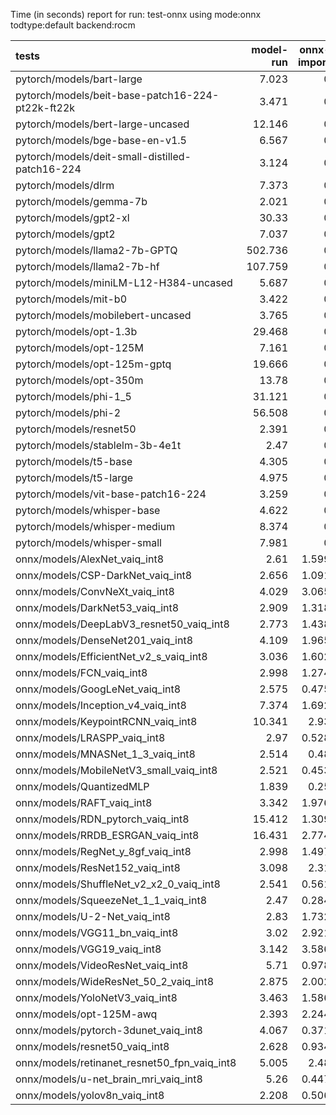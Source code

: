 Time (in seconds) report for run: test-onnx using mode:onnx todtype:default backend:rocm

| tests                                            |   model-run |   onnx-import |   torch-mlir |   iree-compile |   inference |
|:-------------------------------------------------|------------:|--------------:|-------------:|---------------:|------------:|
| pytorch/models/bart-large                        |       7.023 |         0     |            0 |          0     |       0     |
| pytorch/models/beit-base-patch16-224-pt22k-ft22k |       3.471 |         0     |            0 |          0     |       0     |
| pytorch/models/bert-large-uncased                |      12.146 |         0     |            0 |          0     |       0     |
| pytorch/models/bge-base-en-v1.5                  |       6.567 |         0     |            0 |          0     |       0     |
| pytorch/models/deit-small-distilled-patch16-224  |       3.124 |         0     |            0 |          0     |       0     |
| pytorch/models/dlrm                              |       7.373 |         0     |            0 |          0     |       0     |
| pytorch/models/gemma-7b                          |       2.021 |         0     |            0 |          0     |       0     |
| pytorch/models/gpt2-xl                           |      30.33  |         0     |            0 |          0     |       0     |
| pytorch/models/gpt2                              |       7.037 |         0     |            0 |          0     |       0     |
| pytorch/models/llama2-7b-GPTQ                    |     502.736 |         0     |            0 |          0     |       0     |
| pytorch/models/llama2-7b-hf                      |     107.759 |         0     |            0 |          0     |       0     |
| pytorch/models/miniLM-L12-H384-uncased           |       5.687 |         0     |            0 |          0     |       0     |
| pytorch/models/mit-b0                            |       3.422 |         0     |            0 |          0     |       0     |
| pytorch/models/mobilebert-uncased                |       3.765 |         0     |            0 |          0     |       0     |
| pytorch/models/opt-1.3b                          |      29.468 |         0     |            0 |          0     |       0     |
| pytorch/models/opt-125M                          |       7.161 |         0     |            0 |          0     |       0     |
| pytorch/models/opt-125m-gptq                     |      19.666 |         0     |            0 |          0     |       0     |
| pytorch/models/opt-350m                          |      13.78  |         0     |            0 |          0     |       0     |
| pytorch/models/phi-1_5                           |      31.121 |         0     |            0 |          0     |       0     |
| pytorch/models/phi-2                             |      56.508 |         0     |            0 |          0     |       0     |
| pytorch/models/resnet50                          |       2.391 |         0     |            0 |          0     |       0     |
| pytorch/models/stablelm-3b-4e1t                  |       2.47  |         0     |            0 |          0     |       0     |
| pytorch/models/t5-base                           |       4.305 |         0     |            0 |          0     |       0     |
| pytorch/models/t5-large                          |       4.975 |         0     |            0 |          0     |       0     |
| pytorch/models/vit-base-patch16-224              |       3.259 |         0     |            0 |          0     |       0     |
| pytorch/models/whisper-base                      |       4.622 |         0     |            0 |          0     |       0     |
| pytorch/models/whisper-medium                    |       8.374 |         0     |            0 |          0     |       0     |
| pytorch/models/whisper-small                     |       7.981 |         0     |            0 |          0     |       0     |
| onnx/models/AlexNet_vaiq_int8                    |       2.61  |         1.599 |            0 |          3.196 |       1.069 |
| onnx/models/CSP-DarkNet_vaiq_int8                |       2.656 |         1.091 |            0 |         10.468 |       1.045 |
| onnx/models/ConvNeXt_vaiq_int8                   |       4.029 |         3.065 |            0 |         11.751 |       0     |
| onnx/models/DarkNet53_vaiq_int8                  |       2.909 |         1.318 |            0 |          8.04  |       1.017 |
| onnx/models/DeepLabV3_resnet50_vaiq_int8         |       2.773 |         1.438 |            0 |          8.423 |       0     |
| onnx/models/DenseNet201_vaiq_int8                |       4.109 |         1.965 |            0 |         28.918 |       1.161 |
| onnx/models/EfficientNet_v2_s_vaiq_int8          |       3.036 |         1.602 |            0 |         21.473 |       1.101 |
| onnx/models/FCN_vaiq_int8                        |       2.998 |         1.274 |            0 |          8.069 |       1.208 |
| onnx/models/GoogLeNet_vaiq_int8                  |       2.575 |         0.475 |            0 |         12.232 |       1.048 |
| onnx/models/Inception_v4_vaiq_int8               |       7.374 |         1.692 |            0 |         16.76  |       1.43  |
| onnx/models/KeypointRCNN_vaiq_int8               |      10.341 |         2.93  |            0 |          0.956 |       0     |
| onnx/models/LRASPP_vaiq_int8                     |       2.97  |         0.528 |            0 |         10.865 |       0     |
| onnx/models/MNASNet_1_3_vaiq_int8                |       2.514 |         0.48  |            0 |          9.383 |       1.022 |
| onnx/models/MobileNetV3_small_vaiq_int8          |       2.521 |         0.453 |            0 |         10.884 |       1.016 |
| onnx/models/QuantizedMLP                         |       1.839 |         0.25  |            0 |          0.694 |       0.973 |
| onnx/models/RAFT_vaiq_int8                       |       3.342 |         1.976 |            0 |          6.481 |       0     |
| onnx/models/RDN_pytorch_vaiq_int8                |      15.412 |         1.309 |            0 |         12.049 |      61.781 |
| onnx/models/RRDB_ESRGAN_vaiq_int8                |      16.431 |         2.774 |            0 |         34.826 |      45.386 |
| onnx/models/RegNet_y_8gf_vaiq_int8               |       2.998 |         1.497 |            0 |         11.813 |       1.101 |
| onnx/models/ResNet152_vaiq_int8                  |       3.098 |         2.31  |            0 |         16.201 |       1.069 |
| onnx/models/ShuffleNet_v2_x2_0_vaiq_int8         |       2.541 |         0.561 |            0 |          7.042 |       0.985 |
| onnx/models/SqueezeNet_1_1_vaiq_int8             |       2.47  |         0.284 |            0 |          4.957 |       1.023 |
| onnx/models/U-2-Net_vaiq_int8                    |       2.83  |         1.732 |            0 |         17.101 |       0     |
| onnx/models/VGG11_bn_vaiq_int8                   |       3.02  |         2.921 |            0 |          4.894 |       1.04  |
| onnx/models/VGG19_vaiq_int8                      |       3.142 |         3.586 |            0 |          5.701 |       1.07  |
| onnx/models/VideoResNet_vaiq_int8                |       5.71  |         0.978 |            0 |          4.424 |       2.514 |
| onnx/models/WideResNet_50_2_vaiq_int8            |       2.875 |         2.002 |            0 |          8.165 |       1.028 |
| onnx/models/YoloNetV3_vaiq_int8                  |       3.463 |         1.586 |            0 |          8.093 |       1.17  |
| onnx/models/opt-125M-awq                         |       2.393 |         2.244 |            0 |          5.732 |       0     |
| onnx/models/pytorch-3dunet_vaiq_int8             |       4.067 |         0.371 |            0 |          4.4   |      11.739 |
| onnx/models/resnet50_vaiq_int8                   |       2.628 |         0.934 |            0 |          7.872 |       1.021 |
| onnx/models/retinanet_resnet50_fpn_vaiq_int8     |       5.005 |         2.48  |            0 |          0.805 |       0     |
| onnx/models/u-net_brain_mri_vaiq_int8            |       5.26  |         0.447 |            0 |          4.926 |      45.252 |
| onnx/models/yolov8n_vaiq_int8                    |       2.208 |         0.506 |            0 |         11.129 |       1.196 |
